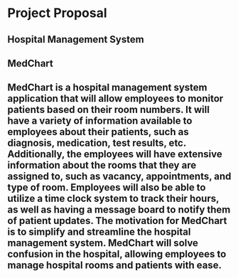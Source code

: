 # Project Proposal
## Hospital Management System

## MedChart

## MedChart is a hospital management system application that will allow employees to monitor patients based on their room numbers. It will have a variety of information available to employees about their patients, such as diagnosis, medication, test results, etc. Additionally, the employees will have extensive information about the rooms that they are assigned to, such as vacancy, appointments, and type of room. Employees will also be able to utilize a time clock system to track their hours, as well as having a message board to notify them of patient updates. The motivation for MedChart is to simplify and streamline the hospital management system. MedChart will solve confusion in the hospital, allowing employees to manage hospital rooms and patients with ease.
